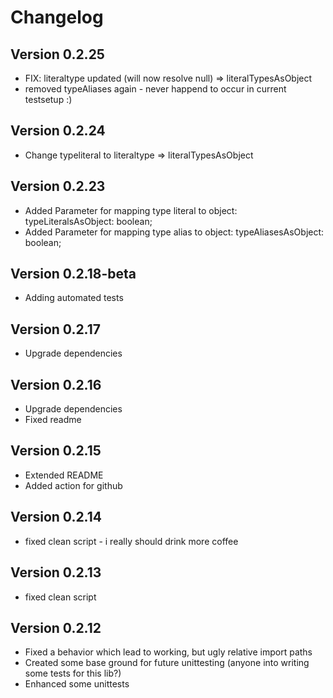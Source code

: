 # Changelog 

## Version 0.2.25
- FIX: literaltype updated (will now resolve null) => literalTypesAsObject
- removed typeAliases again - never happend to occur in current testsetup :)

## Version 0.2.24
- Change typeliteral to literaltype => literalTypesAsObject

## Version 0.2.23
- Added Parameter for mapping type literal to object: typeLiteralsAsObject: boolean;
- Added Parameter for mapping type alias to object: typeAliasesAsObject: boolean;

## Version 0.2.18-beta
- Adding automated tests

## Version 0.2.17
- Upgrade dependencies

## Version 0.2.16
- Upgrade dependencies
- Fixed readme

## Version 0.2.15
- Extended README
- Added action for github

## Version 0.2.14
- fixed clean script - i really should drink more coffee

## Version 0.2.13
- fixed clean script

## Version 0.2.12
- Fixed a behavior which lead to working, but ugly relative import paths
- Created some base ground for future unittesting (anyone into writing some tests for this lib?)
- Enhanced some unittests